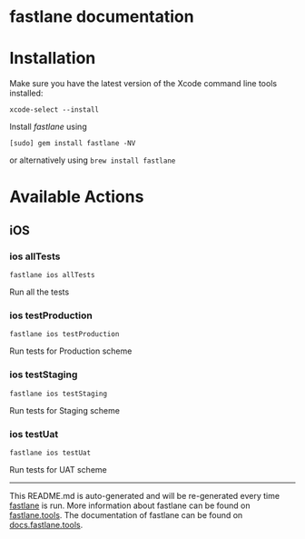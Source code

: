 fastlane documentation
================
# Installation

Make sure you have the latest version of the Xcode command line tools installed:

```
xcode-select --install
```

Install _fastlane_ using
```
[sudo] gem install fastlane -NV
```
or alternatively using `brew install fastlane`

# Available Actions
## iOS
### ios allTests
```
fastlane ios allTests
```
Run all the tests
### ios testProduction
```
fastlane ios testProduction
```
Run tests for Production scheme
### ios testStaging
```
fastlane ios testStaging
```
Run tests for Staging scheme
### ios testUat
```
fastlane ios testUat
```
Run tests for UAT scheme

----

This README.md is auto-generated and will be re-generated every time [fastlane](https://fastlane.tools) is run.
More information about fastlane can be found on [fastlane.tools](https://fastlane.tools).
The documentation of fastlane can be found on [docs.fastlane.tools](https://docs.fastlane.tools).
